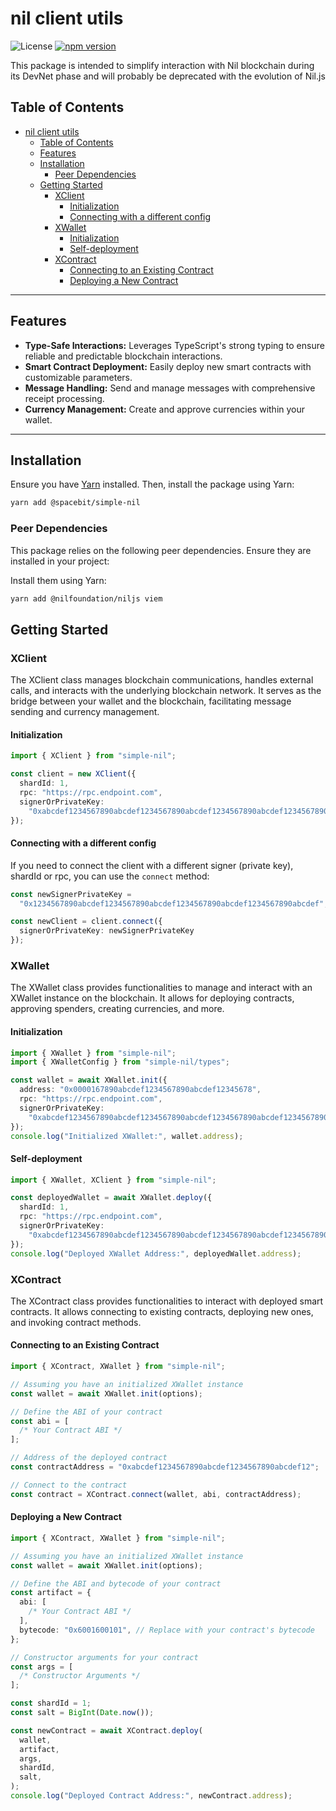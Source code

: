 # nil client utils

![License](https://img.shields.io/badge/License-MIT-yellow.svg)
[![npm version](https://img.shields.io/npm/v/@spacebit/simple-nil.svg)](https://www.npmjs.com/package/@spacebit/simple-nil)


This package is intended to simplify interaction with Nil blockchain during its DevNet phase and will probably be deprecated with the evolution of Nil.js

## Table of Contents

- [nil client utils](#nil-client-utils)
  - [Table of Contents](#table-of-contents)
  - [Features](#features)
  - [Installation](#installation)
    - [Peer Dependencies](#peer-dependencies)
  - [Getting Started](#getting-started)
    - [XClient](#xclient)
      - [Initialization](#initialization)
      - [Connecting with a different config](#connecting-with-a-different-config)
    - [XWallet](#xwallet)
      - [Initialization](#initialization-1)
      - [Self-deployment](#self-deployment)
    - [XContract](#xcontract)
      - [Connecting to an Existing Contract](#connecting-to-an-existing-contract)
      - [Deploying a New Contract](#deploying-a-new-contract)

---

## Features

- **Type-Safe Interactions:** Leverages TypeScript's strong typing to ensure reliable and predictable blockchain interactions.
- **Smart Contract Deployment:** Easily deploy new smart contracts with customizable parameters.
- **Message Handling:** Send and manage messages with comprehensive receipt processing.
- **Currency Management:** Create and approve currencies within your wallet.

---

## Installation

Ensure you have [Yarn](https://yarnpkg.com/) installed. Then, install the package using Yarn:

```bash
yarn add @spacebit/simple-nil
```

### Peer Dependencies

This package relies on the following peer dependencies. Ensure they are installed in your project:

Install them using Yarn:

```sh
yarn add @nilfoundation/niljs viem
```

## Getting Started

### XClient

The XClient class manages blockchain communications, handles external calls, and interacts with the underlying blockchain network. It serves as the bridge between your wallet and the blockchain, facilitating message sending and currency management.

#### Initialization

```ts
import { XClient } from "simple-nil";

const client = new XClient({
  shardId: 1,
  rpc: "https://rpc.endpoint.com",
  signerOrPrivateKey:
    "0xabcdef1234567890abcdef1234567890abcdef1234567890abcdef1234567890",
});
```

#### Connecting with a different config

If you need to connect the client with a different signer (private key), shardId or rpc, you can use the `connect` method:

```ts
const newSignerPrivateKey =
  "0x1234567890abcdef1234567890abcdef1234567890abcdef1234567890abcdef";

const newClient = client.connect({
  signerOrPrivateKey: newSignerPrivateKey
});
```

### XWallet

The XWallet class provides functionalities to manage and interact with an XWallet instance on the blockchain. It allows for deploying contracts, approving spenders, creating currencies, and more.

#### Initialization

```ts
import { XWallet } from "simple-nil";
import { XWalletConfig } from "simple-nil/types";

const wallet = await XWallet.init({
  address: "0x0000167890abcdef1234567890abcdef12345678",
  rpc: "https://rpc.endpoint.com",
  signerOrPrivateKey:
    "0xabcdef1234567890abcdef1234567890abcdef1234567890abcdef1234567890"
});
console.log("Initialized XWallet:", wallet.address);
```

#### Self-deployment

```ts
import { XWallet, XClient } from "simple-nil";

const deployedWallet = await XWallet.deploy({
  shardId: 1,
  rpc: "https://rpc.endpoint.com",
  signerOrPrivateKey:
    "0xabcdef1234567890abcdef1234567890abcdef1234567890abcdef1234567890",
});
console.log("Deployed XWallet Address:", deployedWallet.address);
```

### XContract

The XContract class provides functionalities to interact with deployed smart contracts. It allows connecting to existing contracts, deploying new ones, and invoking contract methods.

#### Connecting to an Existing Contract

```ts
import { XContract, XWallet } from "simple-nil";

// Assuming you have an initialized XWallet instance
const wallet = await XWallet.init(options);

// Define the ABI of your contract
const abi = [
  /* Your Contract ABI */
];

// Address of the deployed contract
const contractAddress = "0xabcdef1234567890abcdef1234567890abcdef12";

// Connect to the contract
const contract = XContract.connect(wallet, abi, contractAddress);
```

#### Deploying a New Contract

```ts
import { XContract, XWallet } from "simple-nil";

// Assuming you have an initialized XWallet instance
const wallet = await XWallet.init(options);

// Define the ABI and bytecode of your contract
const artifact = {
  abi: [
    /* Your Contract ABI */
  ],
  bytecode: "0x6001600101", // Replace with your contract's bytecode
};

// Constructor arguments for your contract
const args = [
  /* Constructor Arguments */
];

const shardId = 1;
const salt = BigInt(Date.now());

const newContract = await XContract.deploy(
  wallet,
  artifact,
  args,
  shardId,
  salt,
);
console.log("Deployed Contract Address:", newContract.address);
```
